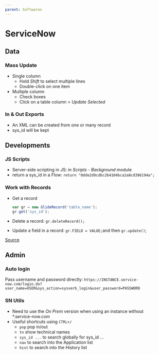 ```yaml
---
parent: Softwares
---
```


# ServiceNow

## Data

### Mass Update

* Single column
    * Hold *Shift* to select multiple lines
    * Double-click on one item
* Multiple column
    * Check boxes
    * Click on a table column > *Update Selected*

### In & Out Exports

* An XML can be created from one or many record
* sys_id will be kept

## Developments

### JS Scripts

* Server-side scripting in JS: in _Scripts - Background_ module
* return a sys_id in a Flow: `return "0dde2d9cdbc264104bca2a8cd396194a";`

### Work with Records

* Get a record

    ```js
    var gr = new GlideRecord('table_name');
    gr.get('sys_id');
    ```

* Delete a record: `gr.deleteRecord();`
* Update a field in a record: `gr.FIELD = VALUE;`and then `gr.update()`;

[Source](https://servicenowguru.com/scripting/gliderecord-query-cheat-sheet/)

## Admin

### Auto login

Pass username and password directly: `https://INSTANCE.service-now.com/login.do?user_name=USER&sys_action=sysverb_login&user_password=PASSWORD`

### SN Utils

* Need to use the *On Prem* version when using an instance without *.service-now.com
* Useful shortcuts using `CTRL+/`
    * `pop` pop in/out
    * `tn` show technical names
    * `sys_id ...` to search globally for sys_id ...
    * `nav` to search into the Application list
    * `hist` to search into the History list
